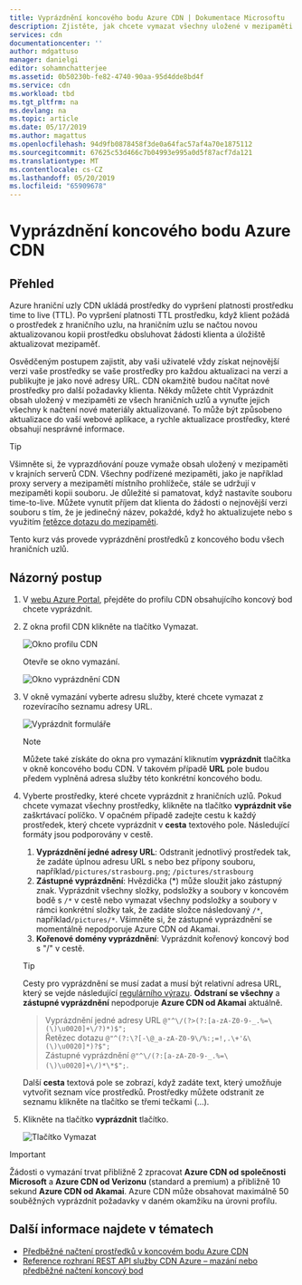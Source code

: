 ```yaml
---
title: Vyprázdnění koncového bodu Azure CDN | Dokumentace Microsoftu
description: Zjistěte, jak chcete vymazat všechny uložené v mezipaměti obsahu z koncového bodu Azure CDN.
services: cdn
documentationcenter: ''
author: mdgattuso
manager: danielgi
editor: sohamnchatterjee
ms.assetid: 0b50230b-fe82-4740-90aa-95d4dde8bd4f
ms.service: cdn
ms.workload: tbd
ms.tgt_pltfrm: na
ms.devlang: na
ms.topic: article
ms.date: 05/17/2019
ms.author: magattus
ms.openlocfilehash: 94d9fb0878458f3de0a64fac57af4a70e1875112
ms.sourcegitcommit: 67625c53d466c7b04993e995a0d5f87acf7da121
ms.translationtype: MT
ms.contentlocale: cs-CZ
ms.lasthandoff: 05/20/2019
ms.locfileid: "65909678"
---
```

# <a name="purge-an-azure-cdn-endpoint"></a>Vyprázdnění koncového bodu Azure CDN
## <a name="overview"></a>Přehled
Azure hraniční uzly CDN ukládá prostředky do vypršení platnosti prostředku time to live (TTL).  Po vypršení platnosti TTL prostředku, když klient požádá o prostředek z hraničního uzlu, na hraničním uzlu se načtou novou aktualizovanou kopii prostředku obsluhovat žádosti klienta a úložiště aktualizovat mezipaměť.

Osvědčeným postupem zajistit, aby vaši uživatelé vždy získat nejnovější verzi vaše prostředky se vaše prostředky pro každou aktualizaci na verzi a publikujte je jako nové adresy URL.  CDN okamžitě budou načítat nové prostředky pro další požadavky klienta.  Někdy můžete chtít Vyprázdnit obsah uložený v mezipaměti ze všech hraničních uzlů a vynuťte jejich všechny k načtení nové materiály aktualizované.  To může být způsobeno aktualizace do vaší webové aplikace, a rychle aktualizace prostředky, které obsahují nesprávné informace.

> [!TIP]
> Všimněte si, že vyprazdňování pouze vymaže obsah uložený v mezipaměti v krajních serverů CDN.  Všechny podřízené mezipaměti, jako je například proxy servery a mezipamětí místního prohlížeče, stále se udržují v mezipaměti kopii souboru.  Je důležité si pamatovat, když nastavíte souboru time-to-live.  Můžete vynutit příjem dat klienta do žádosti o nejnovější verzi souboru s tím, že je jedinečný název, pokaždé, když ho aktualizujete nebo s využitím [řetězce dotazu do mezipaměti](cdn-query-string.md).  
> 
> 

Tento kurz vás provede vyprázdnění prostředků z koncového bodu všech hraničních uzlů.

## <a name="walkthrough"></a>Názorný postup
1. V [webu Azure Portal](https://portal.azure.com), přejděte do profilu CDN obsahujícího koncový bod chcete vyprázdnit.
2. Z okna profil CDN klikněte na tlačítko Vymazat.
   
    ![Okno profilu CDN](./media/cdn-purge-endpoint/cdn-profile-blade.png)
   
    Otevře se okno vymazání.
   
    ![Okno vyprázdnění CDN](./media/cdn-purge-endpoint/cdn-purge-blade.png)
3. V okně vymazání vyberte adresu služby, které chcete vymazat z rozevíracího seznamu adresy URL.
   
    ![Vyprázdnit formuláře](./media/cdn-purge-endpoint/cdn-purge-form.png)
   
   > [!NOTE]
   > Můžete také získáte do okna pro vymazání kliknutím **vyprázdnit** tlačítka v okně koncového bodu CDN.  V takovém případě **URL** pole budou předem vyplněná adresa služby této konkrétní koncového bodu.
   > 
   > 
4. Vyberte prostředky, které chcete vyprázdnit z hraničních uzlů.  Pokud chcete vymazat všechny prostředky, klikněte na tlačítko **vyprázdnit vše** zaškrtávací políčko.  V opačném případě zadejte cestu k každý prostředek, který chcete vyprázdnit v **cesta** textového pole. Následující formáty jsou podporovány v cestě.
    1. **Vyprázdnění jedné adresy URL**: Odstranit jednotlivý prostředek tak, že zadáte úplnou adresu URL s nebo bez přípony souboru, například`/pictures/strasbourg.png`; `/pictures/strasbourg`
    2. **Zástupné vyprázdnění**: Hvězdička (\*) může sloužit jako zástupný znak. Vyprázdnit všechny složky, podsložky a soubory v koncovém bodě s `/*` v cestě nebo vymazat všechny podsložky a soubory v rámci konkrétní složky tak, že zadáte složce následovaný `/*`, například`/pictures/*`.  Všimněte si, že zástupné vyprázdnění se momentálně nepodporuje Azure CDN od Akamai. 
    3. **Kořenové domény vyprázdnění**: Vyprázdnit kořenový koncový bod s "/" v cestě.
   
   > [!TIP]
   > Cesty pro vyprázdnění se musí zadat a musí být relativní adresa URL, který se vejde následující [regulárního výrazu](/dotnet/standard/base-types/regular-expression-language-quick-reference). **Odstraní se všechny** a **zástupné vyprázdnění** nepodporuje **Azure CDN od Akamai** aktuálně.
   > > Vyprázdnění jedné adresy URL `@"^\/(?>(?:[a-zA-Z0-9-_.%=\(\)\u0020]+\/?)*)$";`  
   > > Řetězec dotazu `@"^(?:\?[-\@_a-zA-Z0-9\/%:;=!,.\+'&\(\)\u0020]*)?$";`  
   > > Zástupné vyprázdnění `@"^\/(?:[a-zA-Z0-9-_.%=\(\)\u0020]+\/)*\*$";`. 
   > 
   > Další **cesta** textová pole se zobrazí, když zadáte text, který umožňuje vytvořit seznam více prostředků.  Prostředky můžete odstranit ze seznamu klikněte na tlačítko se třemi tečkami (...).
   > 
5. Klikněte na tlačítko **vyprázdnit** tlačítko.
   
    ![Tlačítko Vymazat](./media/cdn-purge-endpoint/cdn-purge-button.png)

> [!IMPORTANT]
> Žádosti o vymazání trvat přibližně 2 zpracovat **Azure CDN od společnosti Microsoft** a **Azure CDN od Verizonu** (standard a premium) a přibližně 10 sekund **Azure CDN od Akamai**.  Azure CDN může obsahovat maximálně 50 souběžných vyprázdnit požadavky v daném okamžiku na úrovni profilu. 
> 
> 

## <a name="see-also"></a>Další informace najdete v tématech
* [Předběžné načtení prostředků v koncovém bodu Azure CDN](cdn-preload-endpoint.md)
* [Reference rozhraní REST API služby CDN Azure – mazání nebo předběžné načtení koncový bod](/rest/api/cdn/endpoints)

